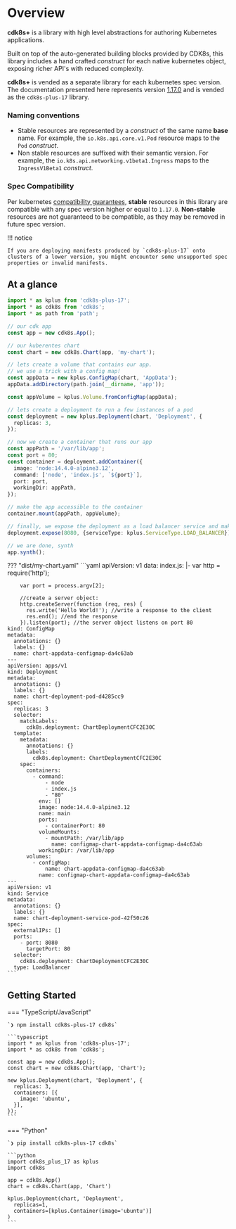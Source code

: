 # Overview

**cdk8s+** is a library with high level abstractions for authoring Kubernetes
applications.

Built on top of the auto-generated building blocks provided by CDK8s, this
library includes a hand crafted *construct* for each native kubernetes object,
exposing richer API's with reduced complexity.

**cdk8s+** is vended as a separate library for each kubernetes spec version. The documentation presented here represents version [1.17.0](https://github.com/kubernetes/kubernetes/tree/v1.17.0/api/openapi-spec)
and is vended as the `cdk8s-plus-17` library.

### Naming conventions

- Stable resources are represented by a *construct* of the same name **base** name. For example, the `io.k8s.api.core.v1.Pod` resource maps to the `Pod` *construct*.
- Non stable resources are suffixed with their semantic version. For example, the `io.k8s.api.networking.v1beta1.Ingress` maps to the `IngressV1Beta1` *construct*.

### Spec Compatibility

Per kubernetes [compatibility guarantees](https://kubernetes.io/docs/concepts/overview/kubernetes-api/#api-groups-and-versioning), **stable** resources in this library are compatible with
any spec version higher or equal to `1.17.0`. **Non-stable** resources are not guaranteed to be compatible, as they may be removed in future spec version.

!!! notice

    If you are deploying manifests produced by `cdk8s-plus-17` onto clusters of a lower version, you might encounter some unsupported spec properties or invalid manifests.

## At a glance

```typescript
import * as kplus from 'cdk8s-plus-17';
import * as cdk8s from 'cdk8s';
import * as path from 'path';

// our cdk app
const app = new cdk8s.App();

// our kuberentes chart
const chart = new cdk8s.Chart(app, 'my-chart');

// lets create a volume that contains our app.
// we use a trick with a config map!
const appData = new kplus.ConfigMap(chart, 'AppData');
appData.addDirectory(path.join(__dirname, 'app'));

const appVolume = kplus.Volume.fromConfigMap(appData);

// lets create a deployment to run a few instances of a pod
const deployment = new kplus.Deployment(chart, 'Deployment', {
  replicas: 3,
});

// now we create a container that runs our app
const appPath = '/var/lib/app';
const port = 80;
const container = deployment.addContainer({
  image: 'node:14.4.0-alpine3.12',
  command: ['node', 'index.js', `${port}`],
  port: port,
  workingDir: appPath,
});

// make the app accessible to the container
container.mount(appPath, appVolume);

// finally, we expose the deployment as a load balancer service and make it run
deployment.expose(8080, {serviceType: kplus.ServiceType.LOAD_BALANCER})

// we are done, synth
app.synth();
```

??? "dist/my-chart.yaml"
    ```yaml
    apiVersion: v1
    data:
      index.js: |-
        var http = require('http');

        var port = process.argv[2];

        //create a server object:
        http.createServer(function (req, res) {
          res.write('Hello World!'); //write a response to the client
          res.end(); //end the response
        }).listen(port); //the server object listens on port 80
    kind: ConfigMap
    metadata:
      annotations: {}
      labels: {}
      name: chart-appdata-configmap-da4c63ab
    ---
    apiVersion: apps/v1
    kind: Deployment
    metadata:
      annotations: {}
      labels: {}
      name: chart-deployment-pod-d4285cc9
    spec:
      replicas: 3
      selector:
        matchLabels:
          cdk8s.deployment: ChartDeploymentCFC2E30C
      template:
        metadata:
          annotations: {}
          labels:
            cdk8s.deployment: ChartDeploymentCFC2E30C
        spec:
          containers:
            - command:
                - node
                - index.js
                - "80"
              env: []
              image: node:14.4.0-alpine3.12
              name: main
              ports:
                - containerPort: 80
              volumeMounts:
                - mountPath: /var/lib/app
                  name: configmap-chart-appdata-configmap-da4c63ab
              workingDir: /var/lib/app
          volumes:
            - configMap:
                name: chart-appdata-configmap-da4c63ab
              name: configmap-chart-appdata-configmap-da4c63ab
    ---
    apiVersion: v1
    kind: Service
    metadata:
      annotations: {}
      labels: {}
      name: chart-deployment-service-pod-42f50c26
    spec:
      externalIPs: []
      ports:
        - port: 8080
          targetPort: 80
      selector:
        cdk8s.deployment: ChartDeploymentCFC2E30C
      type: LoadBalancer
    ```

## Getting Started

=== "TypeScript/JavaScript"

    `❯ npm install cdk8s-plus-17 cdk8s`

    ```typescript
    import * as kplus from 'cdk8s-plus-17';
    import * as cdk8s from 'cdk8s';

    const app = new cdk8s.App();
    const chart = new cdk8s.Chart(app, 'Chart');

    new kplus.Deployment(chart, 'Deployment', {
      replicas: 3,
      containers: [{
        image: 'ubuntu',
      }],
    });
    ```

=== "Python"

    `❯ pip install cdk8s-plus-17 cdk8s`

    ```python
    import cdk8s_plus_17 as kplus
    import cdk8s

    app = cdk8s.App()
    chart = cdk8s.Chart(app, 'Chart')

    kplus.Deployment(chart, 'Deployment',
      replicas=1,
      containers=[kplus.Container(image='ubuntu')]
    )
    ```


